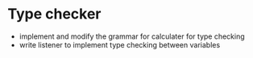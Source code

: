 # Type checker
- implement and modify the grammar for calculater for type checking
- write listener to implement type checking between variables
